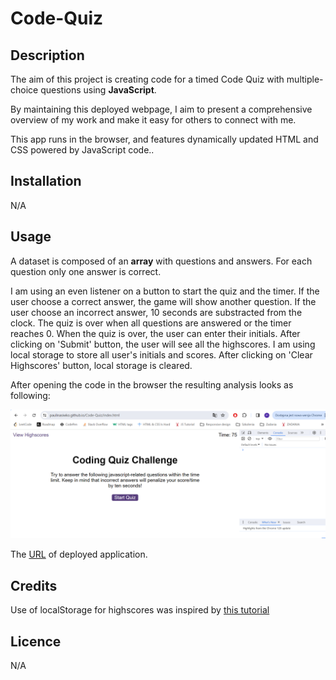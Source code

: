 # Code-Quiz

## Description
The aim of this project is creating code for a timed Code Quiz with multiple-choice questions using **JavaScript**. 

By maintaining this deployed webpage, I aim to present a comprehensive overview of my work and make it easy for others to connect with me.

This app runs in the browser, and features dynamically updated HTML and CSS powered by JavaScript code..

## Installation
N/A

## Usage
A dataset is composed of an **array** with questions and answers. For each question only one answer is correct.

I am using an even listener on a button to start the quiz and the timer.
If the user choose a correct answer, the game will show another question.
If the user choose an incorrect answer, 10 seconds are substracted from the clock.
The quiz is over when all questions are answered or the timer reaches 0.
When the quiz is over, the user can enter their initials. After clicking on 'Submit' button, the user will see all the highscores.
I am using local storage to store all user's initials and scores.
After clicking on 'Clear Highscores' button, local storage is cleared.


After opening the code in the browser the resulting analysis looks as following:

![A screenshot of the deployed application](./assets/img/screenshot-deployed.PNG)

The [URL](https://paulinasiwko.github.io/Code-Quiz/highscores.html) of deployed application.

## Credits
Use of localStorage for highscores was inspired by [this tutorial](https://www.youtube.com/watch?v=DFhmNLKwwGw&ab_channel=JamesQQuick)

## Licence 
N/A